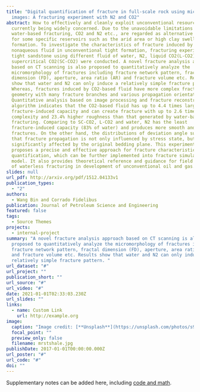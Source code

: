 ```yaml
---
title: "Digital quantification of fracture in full-scale rock using micro-CT
  images: A fracturing experiment with N2 and CO2"
abstract: How to effectively and cleanly exploit unconventional resources is
  currently being widely concerned. Due to the unavoidable limitations of
  water-based fracturing, CO2 and N2 etc., are regarded as alternative fluids
  for some specific reservoirs such as the arid area or high clay swelling
  formation. To investigate the characteristics of fracture induced by
  nonaqueous fluid in unconventional tight formation, fracturing experiments on
  tight sandstone using different fluid of water, N2, liquid CO2(L-CO2) and
  supercritical CO2(SC-CO2) were conducted. A novel fracture analysis approach
  based on CT scanning is also proposed to quantitatively analyze the
  micromorphology of fractures including fracture network pattern, fractal
  dimension (FD), aperture, area ratio (AR) and fracture volume etc. Results
  show that water and N2 can only induce a relatively simple fracture pattern.
  Whereas, fractures induced by CO2-based fluid have more complex fracture
  geometry with many fracture branches and various propagation orientations.
  Quantitative analysis based on image processing and fracture reconstruction
  algorithm indicates that the CO2-based fluid has up to 4.4 times larger
  fracture-induced capacity and can create fracture with up to 2.6 times higher
  complexity and 23.4% higher roughness than that generated by water-based
  fracturing. Comparing to SC-CO2, L-CO2 and water, N2 has the least
  fracture-induced capacity (83% of water) and produces more smooth and uniform
  fractures. On the other hand, the distributions of deviation angle suggest
  that fracture propagation is not only influenced by stress state, but also
  significantly affected by the original bedding plane. This experimental study
  proposes a precise and effective approach for fracture characteristic
  quantification, which can be further implemented into fracture simulation
  model. It also provides theoretical reference and guidance for field operation
  of waterless fracturing in development of unconventional oil and gas.
slides: null
url_pdf: http://arxiv.org/pdf/1512.04133v1
publication_types:
  - "2"
authors:
  - Wang Bin and Corrado Fidelibus
publication: Journal of Petroleum Science and Engineering
featured: false
tags:
  - Source Themes
projects:
  - internal-project
summary: "A novel fracture analysis approach based on CT scanning is also
  proposed to quantitatively analyze the micromorphology of fractures including
  fracture network pattern, fractal dimension (FD), aperture, area ratio (AR)
  and fracture volume etc. Results show that water and N2 can only induce a
  relatively simple fracture pattern. "
url_dataset: "#"
url_project: ""
publication_short: ""
url_source: "#"
url_video: "#"
date: 2021-01-01T02:33:03.230Z
url_slides: ""
links:
  - name: Custom Link
    url: http://example.org
image:
  caption: "Image credit: [**Unsplash**](https://unsplash.com/photos/s9CC2SKySJM)"
  focal_point: ""
  preview_only: false
  filename: mrstshale.jpg
publishDate: 2017-01-01T00:00:00.000Z
url_poster: "#"
url_code: "#"
doi: ""
---
```


Supplementary notes can be added here, including [code and math](https://wowchemy.com/docs/content/writing-markdown-latex/).
